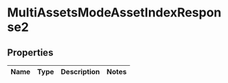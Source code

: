 

# MultiAssetsModeAssetIndexResponse2


## Properties

| Name | Type | Description | Notes |
|------------ | ------------- | ------------- | -------------|



